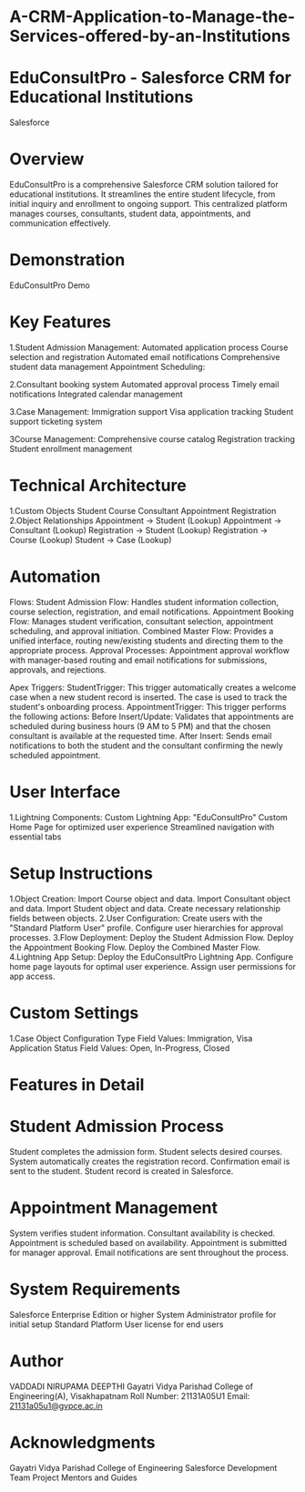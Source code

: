 # A-CRM-Application-to-Manage-the-Services-offered-by-an-Institutions

# EduConsultPro - Salesforce CRM for Educational Institutions
Salesforce

# Overview
EduConsultPro is a comprehensive Salesforce CRM solution tailored for educational institutions. It streamlines the entire student lifecycle, from initial inquiry and enrollment to ongoing support. This centralized platform manages courses, consultants, student data, appointments, and communication effectively.

# Demonstration
EduConsultPro Demo

# Key Features
1.Student Admission Management:
 Automated application process
 Course selection and registration
 Automated email notifications
 Comprehensive student data management
 Appointment Scheduling:

2.Consultant booking system
 Automated approval process
 Timely email notifications
 Integrated calendar management
 
3.Case Management:
 Immigration support
 Visa application tracking
 Student support ticketing system
 
3Course Management:
 Comprehensive course catalog
 Registration tracking
 Student enrollment management
 
# Technical Architecture
1.Custom Objects
 Student
 Course
 Consultant
 Appointment
 Registration
2.Object Relationships
 Appointment → Student (Lookup)
 Appointment → Consultant (Lookup)
 Registration → Student (Lookup)
 Registration → Course (Lookup)
 Student → Case (Lookup)
# Automation
 Flows:
 Student Admission Flow: Handles student information collection, course selection, registration, and email notifications.
 Appointment Booking Flow: Manages student verification, consultant selection, appointment scheduling, and approval initiation.
 Combined Master Flow: Provides a unified interface, routing new/existing students and directing them to the appropriate process.
 Approval Processes: Appointment approval workflow with manager-based routing and email notifications for submissions, approvals, and rejections.

 Apex Triggers:
 StudentTrigger: This trigger automatically creates a welcome case when a new student record is inserted. The case is used to track the student's onboarding process.
 AppointmentTrigger: This trigger performs the following actions:
 Before Insert/Update: Validates that appointments are scheduled during business hours (9 AM to 5 PM) and that the chosen consultant is available at the requested time.
 After Insert: Sends email notifications to both the student and the consultant confirming the newly scheduled appointment.

# User Interface
1.Lightning Components:
 Custom Lightning App: "EduConsultPro"
 Custom Home Page for optimized user experience
 Streamlined navigation with essential tabs
# Setup Instructions
1.Object Creation:
 Import Course object and data.
 Import Consultant object and data.
 Import Student object and data.
 Create necessary relationship fields between objects.
2.User Configuration:
 Create users with the "Standard Platform User" profile.
 Configure user hierarchies for approval processes.
3.Flow Deployment:
  Deploy the Student Admission Flow.
  Deploy the Appointment Booking Flow.
  Deploy the Combined Master Flow.
4.Lightning App Setup:
  Deploy the EduConsultPro Lightning App.
  Configure home page layouts for optimal user experience.
  Assign user permissions for app access.
# Custom Settings
1.Case Object Configuration
 Type Field Values: Immigration, Visa Application
 Status Field Values: Open, In-Progress, Closed
# Features in Detail
# Student Admission Process
 Student completes the admission form.
 Student selects desired courses.
 System automatically creates the registration record.
 Confirmation email is sent to the student.
 Student record is created in Salesforce.
# Appointment Management
 System verifies student information.
 Consultant availability is checked.
 Appointment is scheduled based on availability.
 Appointment is submitted for manager approval.
 Email notifications are sent throughout the process.
# System Requirements
 Salesforce Enterprise Edition or higher
 System Administrator profile for initial setup
 Standard Platform User license for end users
 
# Author
VADDADI NIRUPAMA DEEPTHI
Gayatri Vidya Parishad College of Engineering(A), Visakhapatnam
Roll Number: 21131A05U1
Email: 21131a05u1@gvpce.ac.in

# Acknowledgments
Gayatri Vidya Parishad College of Engineering
Salesforce Development Team
Project Mentors and Guides
